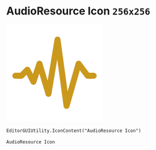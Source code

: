 # AudioResource Icon `256x256`
<img src="/img/AudioResource%20Icon.png" width=256 height=256>

``` CSharp
EditorGUIUtility.IconContent("AudioResource Icon")
```
```
AudioResource Icon
```
